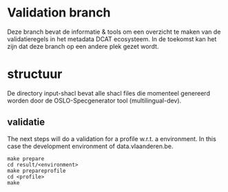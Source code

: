 # Validation branch

Deze branch bevat de informatie & tools om een overzicht te maken van de validatieregels in het metadata DCAT ecosysteem.
In de toekomst kan het zijn dat deze branch op een andere plek gezet wordt.  

# structuur
De directory input-shacl bevat alle shacl files die momenteel genereerd worden door de OSLO-Specgenerator tool (multilingual-dev).


## validatie 

The next steps will do a validation for a profile w.r.t. a environment. 
In this case the development environment of data.vlaanderen.be.

```
make prepare
cd result/<environment>
make prepareprofile
cd <profile>
make  
```
